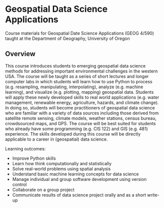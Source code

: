# Geospatial Data Science Applications

Course materials for Geospatial Date Science Applications (GEOG 4/590) taught at the Department of Geography, University of Oregon

## Overview

This course introduces students to emerging geospatial data science methods for addressing important environmental challenges in the western USA. The course will be taught as a series of short lectures and longer computer labs in which students will learn how to use Python to process (e.g. resampling, manipulating, interpolating), analyze (e.g. machine learning), and visualize (e.g. plotting, mapping) geospatial data. Students will apply these newly developed skills to real world applications (e.g. water management, renewable energy, agriculture, hazards, and climate change). In doing so, students will become practitioners of geospatial data science who are familiar with a variety of data sources including those derived from satellite remote sensing, climate models, weather stations, census bureau, crowdsourced maps, and GPS. The course will be best suited for students who already have some programming (e.g. CIS 122) and GIS (e.g. 481) experience. The skills developed during this course will be directly applicable to a career in (geospatial) data science.

Learning outcomes:

* Improve Python skills
* Learn how think computationally and statistically
* Solve real-world problems using spatial analysis
* Understand basic machine learning concepts for data science
* Manage individual and group software development using version control
* Collaborate on a group project
* Communicate results of data science project orally and as a short write-up
